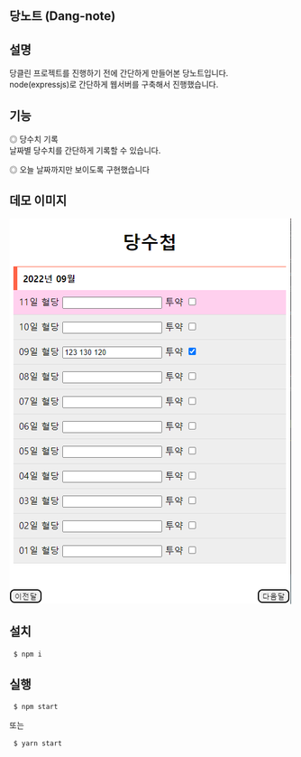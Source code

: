 ## 당노트 (Dang-note)

## 설명

당클린 프로젝트를 진행하기 전에 간단하게 만들어본 당노트입니다.  
node(expressjs)로 간단하게 웹서버를 구축해서 진행했습니다.

## 기능

◎ 당수치 기록  
날짜별 당수치를 간단하게 기록할 수 있습니다.

◎ 오늘 날짜까지만 보이도록 구현했습니다

## 데모 이미지

<img src="./demo/demo.png" alt="image-demo" width="500"/>

## 설치

```bash
 $ npm i
```

## 실행

```bash
 $ npm start
```

또는

```bash
 $ yarn start
```

